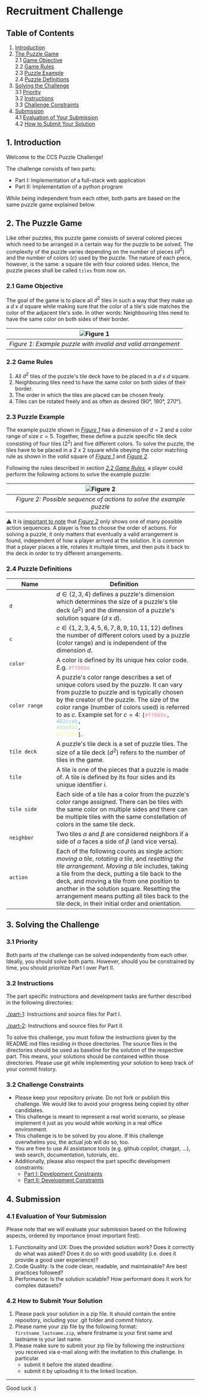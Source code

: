 # Recruitment Challenge

## Table of Contents
1. [Introduction](#intro)
2. [The Puzzle Game](#puzzle-game)\
2.1 [Game Objective](#puzzleobjective)\
2.2 [Game Rules](#puzzle-rules)\
2.3 [Puzzle Example](#puzzle-example)\
2.4 [Puzzle Definitions](#puzzle-definitions)
3. [Solving the Challenge](#solving)\
3.1 [Priority](#solving-priority)\
3.2 [Instructions](#solving-instructions)\
3.3 [Challenge Constraints](#solving-constraints)
4. [Submission](#submission)\
4.1 [Evaluation of Your Submission](#sub-eval)\
4.2 [How to Submit Your Solution](#sub-how)

<a name="intro"></a>

## 1. Introduction
Welcome to the CCS Puzzle Challenge!

The challenge consists of two parts:

   - Part I: Implementation of a full-stack web application
   - Part II: Implementation of a python program

While being independent from each other, both parts are based on the same puzzle game  explained below.

<a name="puzzle-game"></a>

## 2. The Puzzle Game

Like other puzzles, this puzzle game consists of several colored pieces which need to be arranged in a certain way for the puzzle to be solved. The complexity of the puzzle varies depending on the number of pieces ($d^2$) and the number of colors ($c$) used by the puzzle. The nature of each piece, however, is the same: a square tile with four colored sides. Hence, the puzzle pieces shall be called `tiles` from now on.

<a name="puzzle-objective"></a>

### 2.1 Game Objective
The goal of the game is to place all $d^2$ tiles in such a way that they make up a $d$ x $d$ square while making sure that the color of a tile's side matches the color of the adjacent tile's side. In other words: Neighbouring tiles need to have the same color on both sides of their border.

<a name="fig1"></a>

| ![Figure 1](./img/puzzle_invalid_valid.png) |
|:--:|
| *Figure 1: Example puzzle with invalid and valid arrangement* |

<a name="puzzle-rules"></a>

### 2.2 Game Rules
1. All $d^2$ tiles of the puzzle's tile deck have to be placed in a $d$ x $d$ square.
2. Neighbouring tiles need to have the same color on both sides of their border.
2. The order in which the tiles are placed can be chosen freely.
3. Tiles can be rotated freely and as often as desired (90°, 180°, 270°).

<a name="puzzle-example"></a>

### 2.3 Puzzle Example
The example puzzle shown in *[Figure 1](#fig1)* has a dimension of $d=2$ and a color range of size $c=5$. Together, these define a puzzle specific tile deck consisting of four tiles ($2^2$) and five different colors. To solve the puzzle, the tiles have to be placed in a $2$ x $2$ square while obeying the color matching rule as shown in the *valid* square of *[Figure 1](#fig1)* and *[Figure 2](#fig2)*.

Following the rules described in section *[2.2 Game Rules](#game-rules)*, a player could perform the following actions to solve the example puzzle:

<a name="fig2"></a>

| ![Figure 2](./img/puzzle_steps.png) |
|:--:|
| *Figure 2: Possible sequence of actions to solve the example puzzle* |

⚠️ It is <ins>important to note</ins> that *[Figure 2](#fig2)* only shows one of many possible action sequences. A player is free to choose the order of actions. For solving a puzzle, it only matters that eventually a valid arrangement is found, independent of how a player arrived at the solution. It is common that a player places a tile, rotates it multiple times, and then puts it back to the deck in order to try different arrangements.

<a name="puzzle-definitions"></a>

### 2.4 Puzzle Definitions
|<div style="width:110px; white-space:nowrap;">Name</div>|Definition|
|-|-|
|`d`| $d ∈ \{2,3,4\}$ defines a puzzle's dimension which determines the size of a puzzle's tile deck ($d^2$) and the dimension of a puzzle's solution square ($d$ x $d$).|
|`c`|$c ∈ \{1,2,3,4,5,6,7,8,9,10,11,12\}$ defines the number of different colors used by a puzzle (color range) and is independent of the dimension $d$.|
|`color`|A color is defined by its unique hex color code. E.g. <code><span style="color:#ff868e">#ff868e</span></code>|
|`color range`|A puzzle's color range describes a set of unique colors used by the puzzle. It can vary from puzzle to puzzle and is typically chosen by the creator of the puzzle. The size of the color range (number of colors used) is referred to as $c$. Example set for $c=4$: <code>[<span style="color:#ff868e">#ff868e</span>, <span style="color:#82cceb">#82cceb</span>, <span style="color:#b5e5a2">#b5e5a2</span>, <span style="color:#fff292">#fff292</span>]</code>.|
|`tile deck`|A puzzle's tile deck is a set of puzzle tiles. The size of a tile deck ($d^2$) refers to the number of tiles in the game.|
|`tile`|A tile is one of the pieces that a puzzle is made of. A tile is defined by its four sides and its unique identifier $i$.
|`tile side`|Each side of a tile has a color from the puzzle's color range assigned. There can be tiles with the same color on multiple sides and there can be multiple tiles with the same constellation of colors in the same tile deck.|
|`neighbor`| Two tiles $\alpha$ and $\beta$ are considered neighbors if a side of $\alpha$ faces a side of $\beta$ (and vice versa).|
|`action`| Each of the following counts as single action: *moving a tile*, *rotating a tile*, and *resetting the tile arrangement*. *Moving a tile* includes, taking a tile from the deck, putting a tile back to the deck, and moving a tile from one position to another in the solution square. Resetting the arrangement means putting all tiles back to the tile deck, in their initial order and orientation.|

<a name="solving"></a>

## 3. Solving the Challenge

<a name="solving-priority"></a>

### 3.1 Priority

Both parts of the challenge can be solved independently from each other. Ideally, you should solve both parts. However, should you be constrained by time, you should prioritize Part I over Part II.

<a name="solving-instructions"></a>

### 3.2 Instructions
The part specific instructions and development tasks are further described in the following directories:

[./part-1](./part-1/): Instructions and source files for Part I.

[./part-2](./part-2/): Instructions and source files for Part II.

To solve this challenge, you must follow the instructions given by the README.md files residing in those directories. The source files in the directories should be used as baseline for the solution of the respective part. This means, your solutions should be contained within those directories. Please use git while implementing your solution to keep track of your commit history.

<a name="solving-constraints"></a>

### 3.2 Challenge Constraints
- Please keep your repository private. Do not fork or publish this challenge. We would like to avoid your progress being copied by other candidates.
- This challenge is meant to represent a real world scenario, so please implement it just as you would while working in a real office environment.
- This challenge is to be solved by you alone. If this challenge overwhelms you, the actual job will do so, too.
- You are free to use AI assistance tools (e.g. github copilot, chatgpt, ...), web search, documentation, tutorials, etc.
- Additionally, please also respect the part specific development constraints:
   - [Part I: Development Constraints](./part-1/README.md#dev-constraints)
   - [Part II: Development Constraints](./part-2/README.md#dev-constraints)

<a name="submission"></a>

## 4. Submission

<a name="sub-eval"></a>

### 4.1 Evaluation of Your Submission
Please note that we will evaluate your submission based on the following aspects, ordered by importance (most important first).
1. Functionality and UX: Does the provided solution work? Does it correctly do what was asked? Does it do so with good usability (i.e. does it provide a good user experience)?
2. Code Quality: Is the code clean, readable, and maintainable? Are best practices followed?
3. Performance: Is the solution scalable? How performant does it work for complex datasets?

<a name="sub-how"></a>

### 4.2 How to Submit Your Solution
1. Please pack your solution in a zip file. It should contain the entire repository, including your .git folder and commit history.
2. Please name your zip file by the following format: `firstname_lastname.zip`, where firstname is your first name and lastname is your last name.
3. Please make sure to submit your zip file by following the instructions you received via e-mail along with the invitation to this challenge. In particular
   - submit it before the stated deadline.
   - submit it by uploading it to the linked location.

---

Good luck :)
